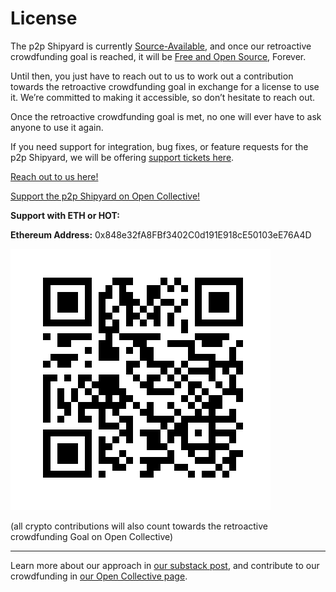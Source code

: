 # License

The p2p Shipyard is currently [Source-Available](https://en.wikipedia.org/wiki/Source-available_software), and once our retroactive crowdfunding goal is reached, it will be [Free and Open Source](https://en.wikipedia.org/wiki/Free_and_open-source_software), Forever.

Until then, you just have to reach out to us to work out a contribution towards the retroactive crowdfunding goal in exchange for a license to use it. We’re committed to making it accessible, so don’t hesitate to reach out.

Once the retroactive crowdfunding goal is met, no one will ever have to ask anyone to use it again. 

If you need support for integration, bug fixes, or feature requests for the p2p Shipyard, we will be offering [support tickets here](https://opencollective.com/darksoil/projects/p2pshipyard).


[Reach out to us here!](hello@darksoil.studio)


[Support the p2p Shipyard on Open Collective!](https://opencollective.com/darksoil/projects/p2pshipyard)


**Support with ETH or HOT:**

**Ethereum Address:** 0x848e32fA8FBf3402C0d191E918cE50103eE76A4D

![Crypto Address](./qrcode-crypto-address.png)

(all crypto contributions will also count towards the retroactive crowdfunding Goal on Open Collective)

---

Learn more about our approach in [our substack post](), and contribute to our crowdfunding in [our Open Collective page](https://opencollective.com/darksoil/projects/p2p-shipyard).
